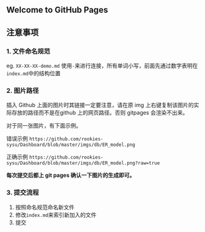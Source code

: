 ## Welcome to GitHub Pages

## 注意事项

### 1. 文件命名规范

eg.
`XX-XX-XX-demo.md` 使用`-`来进行连接，所有单词小写，前面先通过数字表明在`index.md`中的结构位置



### 2. 图片路径

插入 Github 上面的图片时其链接一定要注意，请在原 img 上右键复制该图片的实际存放的路径而不是在github 上的网页路径。否则 gitpages 会渲染不出来。



对于同一张图片，有下面示例。

错误示例 `https://github.com/rookies-sysu/Dashboard/blob/master/imgs/db/ER_model.png`

正确示例 `https://github.com/rookies-sysu/Dashboard/blob/master/imgs/db/ER_model.png?raw=true`

**每次提交后都上 git pages 确认一下图片的生成即可。**



### 3. 提交流程

1. 按照命名规范命名新文件
2. 修改`index.md`来索引新加入的文件
3. 提交
